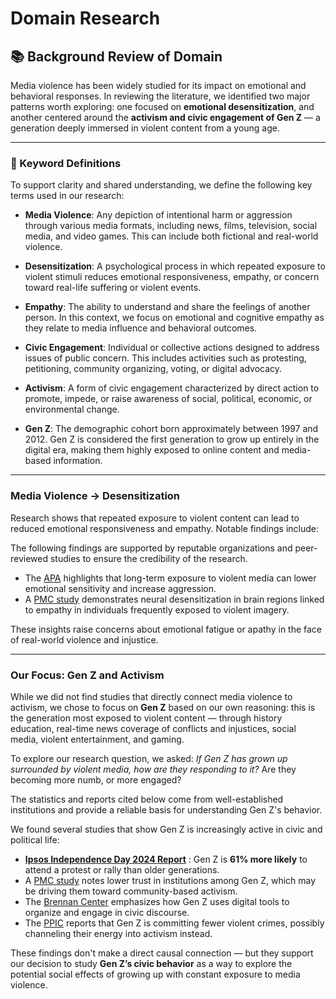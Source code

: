 # Domain Research

## 📚 Background Review of Domain

Media violence has been widely studied for its impact on emotional and behavioral
responses. In reviewing the literature, we identified two major patterns worth exploring:
one focused on **emotional desensitization**, and another centered around the
**activism and civic engagement of Gen Z** — a generation deeply immersed in
violent content from a young age.

---

### 🔑 Keyword Definitions

To support clarity and shared understanding, we define the following key terms
used in our research:

- **Media Violence**: Any depiction of intentional harm or aggression through
various media formats, including news, films, television, social media, and
video games. This can include both fictional and real-world violence.

- **Desensitization**: A psychological process in which repeated exposure to
violent stimuli reduces emotional responsiveness, empathy, or concern toward
real-life suffering or violent events.

- **Empathy**: The ability to understand and share the feelings of another
person. In this context, we focus on emotional and cognitive empathy as they
relate to media influence and behavioral outcomes.

- **Civic Engagement**: Individual or collective actions designed to address
issues of public concern. This includes activities such as protesting,
petitioning, community organizing, voting, or digital advocacy.

- **Activism**: A form of civic engagement characterized by direct action to
promote, impede, or raise awareness of social, political, economic, or
environmental change.

- **Gen Z**: The demographic cohort born approximately between 1997 and 2012.
Gen Z is considered the first generation to grow up entirely in the digital
era, making them highly exposed to online content and media-based information.

---

### Media Violence → Desensitization

Research shows that repeated exposure to violent content can lead to reduced emotional
responsiveness and empathy. Notable findings include:

The following findings are supported by reputable organizations and
peer-reviewed studies to ensure the credibility of the research.

- The [APA](https://www.apa.org/topics/video-games/violence-harmful-effects) highlights
that long-term exposure to violent media can lower emotional sensitivity and
increase aggression.
- A [PMC study](https://pmc.ncbi.nlm.nih.gov/articles/PMC4522002/) demonstrates neural
desensitization in brain regions linked to empathy in individuals frequently exposed
to violent imagery.

These insights raise concerns about emotional fatigue or apathy in the face of
real-world violence and injustice.

---

### Our Focus: Gen Z and Activism

While we did not find studies that directly connect media violence to activism, we
chose to focus on **Gen Z** based on our own reasoning: this is the generation most
exposed to violent content — through history education, real-time news coverage of
conflicts and injustices, social media, violent entertainment, and gaming.

To explore our research question, we asked: *If Gen Z has grown up surrounded by
violent media, how are they responding to it?* Are they becoming more numb, or
more engaged?

The statistics and reports cited below come from well-established
institutions and provide a reliable basis for understanding Gen Z's behavior.

We found several studies that show Gen Z is increasingly active in civic and
political life:

- [**Ipsos Independence Day 2024 Report**](https://www.ipsos.com/sites/default/files/Independence%20Day%20Infographic%20%2724%20v4%20%28Final%29_0.pdf)
: Gen Z is **61% more likely** to attend
a protest or rally than older generations.
- A [PMC study](https://pmc.ncbi.nlm.nih.gov/articles/PMC3158614/) notes lower
trust in institutions among Gen Z, which may be driving them toward community-based
activism.
- The [Brennan Center](https://www.brennancenter.org/events/millennials-gen-z-and-civic-engagement)
emphasizes how Gen Z uses digital tools to organize and engage in civic discourse.
- The [PPIC](https://www.ppic.org/blog/video-are-younger-generations-committing-less-crime/)
reports that Gen Z is committing fewer violent crimes, possibly channeling their
energy into activism instead.

These findings don't make a direct causal connection — but they support our decision
to study **Gen Z’s civic behavior** as a way to explore the potential social effects
of growing up with constant exposure to media violence.
